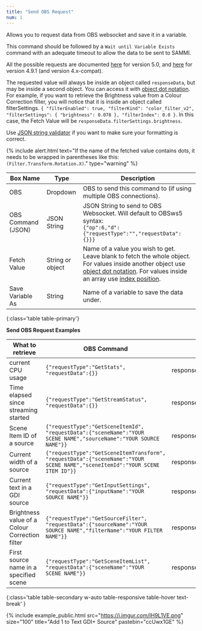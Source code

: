 ```yaml
---
title: "Send OBS Request"
num: 1
---
```

Allows you to request data from OBS websocket and save it in a variable.

This command should be followed by a `Wait until Variable Exists` command with an adequate timeout to allow the data to be sent to SAMMI.

All the possible requests are documented [here](https://github.com/obsproject/obs-websocket/blob/master/docs/generated/protocol.md#requests) for version 5.0, and [here](https://github.com/Palakis/obs-websocket/blob/4.x-compat/docs/generated/protocol.md) for version 4.9.1 (and version 4.x-compat).

The requested value will always be inside an object called `responseData`, but may be inside a second object. You can access it with [object dot notation](https://grasshopper.app/glossary/data-types/object-dot-notation/).\
For example, if you want to retrieve the Brightness value from a Colour Correction filter, you will notice that it is inside an object called filterSettings. `{ "filterEnabled": true, "filterKind": "color_filter_v2", "filterSettings": { "brightness": 0.078 }, "filterIndex": 0.0 }`. In this case, the Fetch Value will be `responseData.filterSettings.brightness`.

Use [JSON string validator](https://jsonlint.com/) if you want to make sure your formatting is correct.

{% include alert.html text="If the name of the fetched value contains dots, it needs to be wrapped in parentheses like this: <code>(Filter.Transform.Rotation.X)</code>." type="warning" %}

| Box Name | Type | Description |
|-------|--------|--------
|OBS|Dropdown|OBS to send this command to (if using multiple OBS connections).|
|OBS Command (JSON)|	JSON String|	JSON String to send to OBS Websocket. Will default to OBSws5 syntax:<br /><code class="user-select-all">{"op":6,"d":{"requestType":"","requestData":{}}}</code>
|Fetch Value|	String or object|	Name of a value you wish to get. Leave blank to fetch the whole object.<br/> For values inside another object use [object dot notation](https://grasshopper.app/glossary/data-types/object-dot-notation/). For values inside an array use [index position](https://developer.mozilla.org/en-US/docs/Web/JavaScript/Reference/Global_Objects/Array).
Save Variable As|	String	|Name of a variable to save the data under.
{:class='table table-primary'}

**Send OBS Request Examples**

|What to retrieve|OBS Command|Fetch Value|
|--------|--------|--------|
|current CPU usage|<code class="user-select-all">{"requestType":"GetStats",<br />"requestData":{}}</code>|responseData.cpuUsage|
|Time elapsed since streaming started |<code class="user-select-all">{"requestType":"GetStreamStatus",<br />"requestData":{}}</code>|responseData.outputTimecode|
|Scene Item ID of a source|<code class="user-select-all">{"requestType":"GetSceneItemId",<br />"requestData":{"sceneName":"YOUR SCENE NAME","sourceName":"YOUR SOURCE NAME"}}</code>|responseData.sceneItemId|
|Current width of a source|<code class="user-select-all">{"requestType":"GetSceneItemTransform",<br />"requestData":{"sceneName":"YOUR SCENE NAME","sceneItemId":"YOUR SCENE ITEM ID"}}</code>|responseData.sceneItemTransform.width|
|Current text in a GDI source|<code class="user-select-all">{"requestType":"GetInputSettings",<br />"requestData":{"inputName":"YOUR SOURCE NAME"}}</code>|responseData.inputSettings.text|
|Brightness value of a Colour Correction filter|<code class="user-select-all">{"requestType":"GetSourceFilter",<br />"requestData":{"sourceName":"YOUR SOURCE NAME","filterName":"YOUR FILTER NAME"}}</code>|responseData.filterSettings.brightness|
|First source name in a specified scene|<code class="user-select-all">{"requestType":"GetSceneItemList",<br />"requestData":{"sceneName":"YOUR SCENE NAME"}}</code>|responseData.sceneItems[0].sourceName|
{:class='table table-secondary w-auto table-responsive table-hover text-break' }

{% include example_public.html src="https://i.imgur.com/IH9L1VE.png" size="100" title="Add 1 to Text GDI+ Source" pastebin="ccUwx1GE" %}










